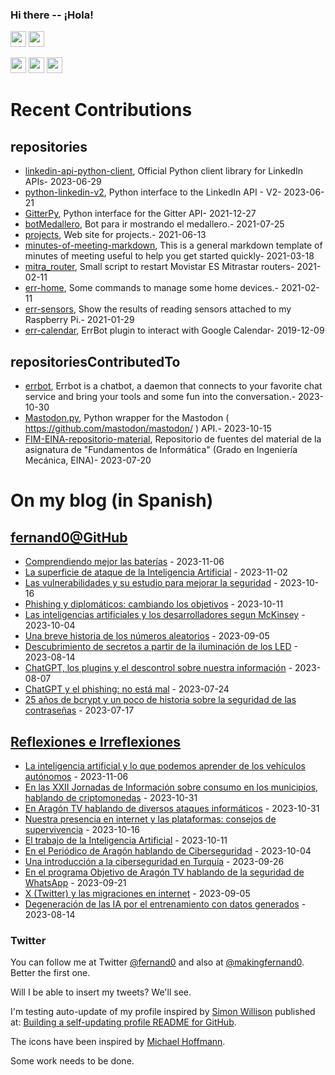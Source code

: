 ### Hi there -- ¡Hola!

<a href="mailto:ftricas@unizar.es" title="e-mail"><i class="svg-icon email"></i></a> 
<a href="https://www.linkedin.com/in/fernand0" title="My LinkedIn//Mi LinkedIn"><img src="https://img.shields.io/badge/linkedin-%230077B5.svg?&style=for-the-badge&logo=linkedin&logoColor=white" height=25></a> 
<a href="https://www.twitter.com/fernand0" title="My Twitter//Mi Twitter"><img src="https://img.shields.io/badge/twitter-%231DA1F2.svg?&style=for-the-badge&logo=twitter&logoColor=white" height=25></i></a> 
<link href="https://mastodon.social/@fernand0" rel="me" title="My Mastodon//Mi Mastodon"><img src="https://img.shields.io/static/v1?label=Mastodon&message=Social&color=blue" height=25></i></a> 
<a href="https://flickr.com/fernand0"><img src="https://img.shields.io/static/v1?label=Flickr&message=Images&color=blue" height=25></a>
<a href="https://dev.to/fernand0"><img src="https://img.shields.io/badge/DEV.TO-%230A0A0A.svg?&style=for-the-badge&logo=dev-dot-to&logoColor=white" height=25></a>

# Recent Contributions
<!-- recent_releases starts -->


## repositories
* [linkedin-api-python-client](https://github.com/fernand0/linkedin-api-python-client),  Official Python client library for LinkedIn APIs- 2023-06-29
* [python-linkedin-v2](https://github.com/fernand0/python-linkedin-v2),  Python interface to the LinkedIn API - V2- 2023-06-21
* [GitterPy](https://github.com/fernand0/GitterPy),  Python interface for the Gitter API- 2021-12-27
* [botMedallero](https://github.com/fernand0/botMedallero),  Bot para ir mostrando el medallero.- 2021-07-25
* [projects](https://github.com/fernand0/projects),  Web site for projects.- 2021-06-13
* [minutes-of-meeting-markdown](https://github.com/fernand0/minutes-of-meeting-markdown),  This is a general markdown template of minutes of meeting useful to help you get started quickly- 2021-03-18
* [mitra_router](https://github.com/fernand0/mitra_router),  Small script to restart Movistar ES Mitrastar routers- 2021-02-11
* [err-home](https://github.com/fernand0/err-home),  Some commands to manage some home devices.- 2021-02-11
* [err-sensors](https://github.com/fernand0/err-sensors),  Show the results of reading sensors attached to my Raspberry Pi.- 2021-01-29
* [err-calendar](https://github.com/fernand0/err-calendar),  ErrBot plugin to interact with Google Calendar- 2019-12-09

## repositoriesContributedTo
* [errbot](https://github.com/errbotio/errbot),  Errbot is a chatbot, a daemon that connects to your favorite chat service and bring your tools and some fun into the conversation.- 2023-10-30
* [Mastodon.py](https://github.com/halcy/Mastodon.py),  Python wrapper for the Mastodon ( https://github.com/mastodon/mastodon/ ) API.- 2023-10-15
* [FIM-EINA-repositorio-material](https://github.com/ricardojrdez/FIM-EINA-repositorio-material),  Repositorio de fuentes del material de la asignatura de "Fundamentos de Informática" (Grado en Ingeniería Mecánica, EINA)- 2023-07-20
<!-- recent_releases ends -->

# On my blog (in Spanish)

<!-- blog starts -->


## [fernand0@GitHub](https://fernand0.github.io/)
* [Comprendiendo mejor las baterías](http://fernand0.github.io//comprender-baterias/) - 2023-11-06
* [La superficie de ataque de la Inteligencia Artificial](http://fernand0.github.io//superficie-ataque-ia/) - 2023-11-02
* [Las vulnerabilidades y su estudio para mejorar la seguridad](http://fernand0.github.io//fallos-dia-cero/) - 2023-10-16
* [Phishing y diplomáticos: cambiando los objetivos](http://fernand0.github.io//phishing-diplomaticos/) - 2023-10-11
* [Las inteligencias artificiales y los desarrolladores segun McKinsey](http://fernand0.github.io//desarrolladores-ia/) - 2023-10-04
* [Una breve historia de los números aleatorios](http://fernand0.github.io//otra-historia-numeros-aleatorios/) - 2023-09-05
* [Descubrimiento de secretos a partir de la iluminación de los LED](http://fernand0.github.io//leds-criptoanalisis/) - 2023-08-14
* [ChatGPT, los plugins y el descontrol sobre nuestra información](http://fernand0.github.io//chatGPT-plugins-exfiltracion/) - 2023-08-07
* [ChatGPT y el phishing: no está mal](http://fernand0.github.io//chatGPT-phishing/) - 2023-07-24
* [25 años de bcrypt y un poco de historia sobre la seguridad de las contraseñas](http://fernand0.github.io//hash-bcrypt/) - 2023-07-17

## [Reflexiones e Irreflexiones](http://fernand0.blogalia.com/)
* [La inteligencia artificial y lo que podemos aprender de los veh&#237;culos aut&#243;nomos](http://fernand0.blogalia.com//historias/78780) - 2023-11-06
* [En las XXII Jornadas de Informaci&#243;n sobre consumo en los municipios, hablando de criptomonedas](http://fernand0.blogalia.com//historias/78777) - 2023-10-31
* [En Arag&#243;n TV hablando de diversos ataques inform&#225;ticos](http://fernand0.blogalia.com//historias/78776) - 2023-10-31
* [Nuestra presencia en internet y las plataformas: consejos de supervivencia](http://fernand0.blogalia.com//historias/78773) - 2023-10-16
* [El trabajo de la Inteligencia Artificial](http://fernand0.blogalia.com//historias/78770) - 2023-10-11
* [En el Peri&#243;dico de Arag&#243;n hablando de Ciberseguridad](http://fernand0.blogalia.com//historias/78767) - 2023-10-04
* [Una introducci&#243;n a la ciberseguridad en Turqu&#237;a](http://fernand0.blogalia.com//historias/78764) - 2023-09-26
* [En el programa Objetivo de Arag&#243;n TV hablando de la seguridad de WhatsApp](http://fernand0.blogalia.com//historias/78761) - 2023-09-21
* [X (Twitter) y las migraciones en internet](http://fernand0.blogalia.com//historias/78759) - 2023-09-05
* [Degeneraci&#243;n de las IA por el entrenamiento con datos generados](http://fernand0.blogalia.com//historias/78758) - 2023-08-14
<!-- blog ends -->

### Twitter 

You can follow me at Twitter [@fernand0](https://twitter.com/fernand0) and also at [@makingfernand0](https://twitter.com/fernand0). Better the first one.

Will I be able to insert my tweets? We'll see.

I'm testing auto-update of my profile inspired by [Simon Willison](https://simonwillison.net/) published at: [Building a self-updating profile README for GitHub](https://simonwillison.net/2020/Jul/10/self-updating-profile-readme/).

The icons have been inspired by [Michael Hoffmann](https://www.mokkapps.de/).

Some work needs to be done.

<!--
**fernand0/fernand0** is a ✨ _special_ ✨ repository because its `README.md` (this file) appears on your GitHub profile.

Here are some ideas to get you started:

- 🔭 I’m currently working on ...
- 🌱 I’m currently learning ...
- 👯 I’m looking to collaborate on ...
- 🤔 I’m looking for help with ...
- 💬 Ask me about ...
- 📫 How to reach me: ...
- 😄 Pronouns: ...
- ⚡ Fun fact: ...
-->
